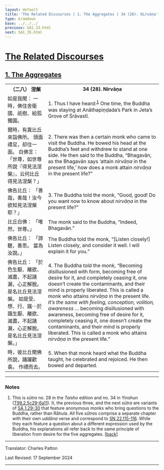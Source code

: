 ```yaml
---
layout: default
title: 'The Related Discourses | 1. The Aggregates | 34 (28). Nirvāṇa'
type: kramdown
base: ../../../
previous: SA1_33.html
next: SA1_35.html
---
```


<h1><a href='../index.html'>The Related Discourses</a></h1>
<h2><a href='index.html'>1. The Aggregates</a></h2>

<table class="trans">
  <th class='ch'>（二八） 涅槃</th>
  <th class='en'>34 (28). Nirvāṇa</th>
  <tr>
    <td class="ch" title='t99.2.5c29'>如是我聞： 一時，佛住舍衛國、祇樹、給孤獨園。</td>
    <td id='p1'>1. Thus I have heard:<sup id="ref1"><a href="#n1">1</a></sup> One time, the Buddha was staying at Anāthapiṇḍada’s Park in Jeta’s Grove of Śrāvastī.</td>
  </tr>
  <tr>
    <td class="ch" title='t99.2.6a1'>爾時，有異比丘來詣佛所。 頭面禮足，却住一面。 白佛言： 「世尊，如世尊所說『得見法涅槃』，云何比丘得見法涅槃？」</td>
    <td id='p2'>2. There was then a certain monk who came to visit the Buddha. He bowed his head at the Buddha’s feet and withdrew to stand at one side. He then said to the Buddha, “Bhagavān, as the Bhagavān says ‘attain <em>nirvāṇa</em> in the present life,’ how does a monk attain <em>nirvāṇa</em> in the present life?”</td>
  </tr>
  <tr>
    <td class="ch" title='t99.2.6a3'>佛告比丘： 「善哉，善哉！汝今欲知見法涅槃耶？」</td>
    <td id='p3'>3. The Buddha told the monk, “Good, good! Do you want now to know about <em>nirvāṇa</em> in the present life?”</td>
  </tr>
  <tr>
    <td class="ch" title='t99.2.6a4'>比丘白佛： 「唯然，世尊。」</td>
    <td>The monk said to the Buddha, “Indeed, Bhagavān.”</td>
  </tr>
  <tr>
    <td class="ch" title='t99.2.6a5'>佛告比丘： 「諦聽，善思。 當為汝說。」</td>
    <td>The Buddha told the monk, “[Listen closely!] Listen closely, and consider it well. I will explain it for you.”</td>
  </tr>
  <tr>
    <td class="ch" title='t99.2.6a6'>佛告比丘： 「於色生厭、離欲、滅盡，不起諸漏，心正解脫。 是名比丘見法涅槃。 如是受、想、行、識⋯於識生厭、離欲、滅盡，不起諸漏，心正解脫。 是名比丘見法涅槃。」</td>
    <td id='p4'>4. The Buddha told the monk, “Becoming disillusioned with form, becoming free of desire for it, and completely ceasing it, one doesn’t create the contaminants, and their mind is properly liberated. This is called a monk who attains <em>nirvāṇa</em> in the present life. <em>It’s the same with feeling, conception, volition, awareness</em> … becoming disillusioned with awareness, becoming free of desire for it, completely ceasing it, one doesn’t create the contaminants, and their mind is properly liberated. This is called a monk who attains <em>nirvāṇa</em> in the present life.”</td>
  </tr>
  <tr>
    <td class="ch" title='t99.2.6a10'>時，彼比丘聞佛所說，踊躍歡喜。 作禮而去。</td>
    <td id='p5'>5. When that monk heard what the Buddha taught, he celebrated and rejoiced. He then bowed and departed.</td>
  </tr>
</table>

<hr/>

<h3 id="notes">Notes</h3>

<ol>
<li id="n1">This is <em>sūtra</em> no. 28 in the <cite>Taisho</cite> edition and no. 34 in Yinshun (<a href="https://cbetaonline.dila.edu.tw/zh/T02n0099_p0005c29" target="_blank">T99.2.5c29-6a11</a>). It, the previous three, and the next <em>sūtra</em> are variants of <a href="SA1_29.html" target="_blank">SĀ 1.29-30</a> that feature anonymous monks who bring questions to the Buddha, rather than Rāhula. All five <em>sūtra</em>s comprise a separate chapter with their own <em>uddāna</em> verse and correspond to <a href="https://suttacentral.net/sn22.115" target="_blank">SN 22.115-116</a>. While they each feature a question about a different expression used by the Buddha, his explanations all refer back to the same principle of liberation from desire for the five aggregates. [<a href="#ref1">back</a>]</li>
</ol>
<hr/>

<p class="translator">Translator: Charles Patton</p>
<p class='revised'>Last Revised: 17 September 2024</p>

<hr/>